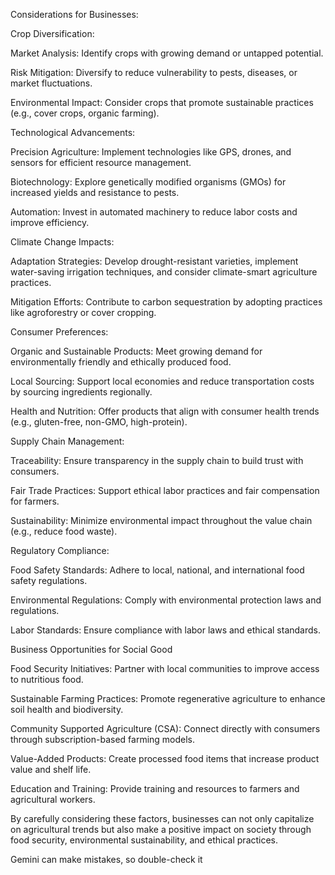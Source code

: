 Considerations for Businesses:

Crop Diversification:

Market Analysis: Identify crops with growing demand or untapped potential.

Risk Mitigation: Diversify to reduce vulnerability to pests, diseases, or market fluctuations.

Environmental Impact: Consider crops that promote sustainable practices (e.g., cover crops, organic farming).

Technological Advancements:

Precision Agriculture: Implement technologies like GPS, drones, and sensors for efficient resource management.

Biotechnology: Explore genetically modified organisms (GMOs) for increased yields and resistance to pests.

Automation: Invest in automated machinery to reduce labor costs and improve efficiency.

Climate Change Impacts:

Adaptation Strategies: Develop drought-resistant varieties, implement water-saving irrigation techniques, and consider climate-smart agriculture practices.

Mitigation Efforts: Contribute to carbon sequestration by adopting practices like agroforestry or cover cropping.

Consumer Preferences:

Organic and Sustainable Products: Meet growing demand for environmentally friendly and ethically produced food.

Local Sourcing: Support local economies and reduce transportation costs by sourcing ingredients regionally.

Health and Nutrition: Offer products that align with consumer health trends (e.g., gluten-free, non-GMO, high-protein).

Supply Chain Management:

Traceability: Ensure transparency in the supply chain to build trust with consumers.

Fair Trade Practices: Support ethical labor practices and fair compensation for farmers.

Sustainability: Minimize environmental impact throughout the value chain (e.g., reduce food waste).

Regulatory Compliance:

Food Safety Standards: Adhere to local, national, and international food safety regulations.

Environmental Regulations: Comply with environmental protection laws and regulations.

Labor Standards: Ensure compliance with labor laws and ethical standards.

Business Opportunities for Social Good

Food Security Initiatives: Partner with local communities to improve access to nutritious food.

Sustainable Farming Practices: Promote regenerative agriculture to enhance soil health and biodiversity.

Community Supported Agriculture (CSA): Connect directly with consumers through subscription-based farming models.

Value-Added Products: Create processed food items that increase product value and shelf life.

Education and Training: Provide training and resources to farmers and agricultural workers.

By carefully considering these factors, businesses can not only capitalize on agricultural trends but also make a positive impact on society through food security, environmental sustainability, and ethical practices.














Gemini can make mistakes, so double-check it



